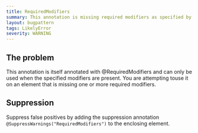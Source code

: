 ```yaml
---
title: RequiredModifiers
summary: This annotation is missing required modifiers as specified by its @RequiredModifiers annotation
layout: bugpattern
tags: LikelyError
severity: WARNING
---
```


<!--
*** AUTO-GENERATED, DO NOT MODIFY ***
To make changes, edit the @BugPattern annotation or the explanation in docs/bugpattern.
-->


## The problem
This annotation is itself annotated with @RequiredModifiers and can only be used
when the specified modifiers are present. You are attempting touse it on an
element that is missing one or more required modifiers.

## Suppression
Suppress false positives by adding the suppression annotation `@SuppressWarnings("RequiredModifiers")` to the enclosing element.

